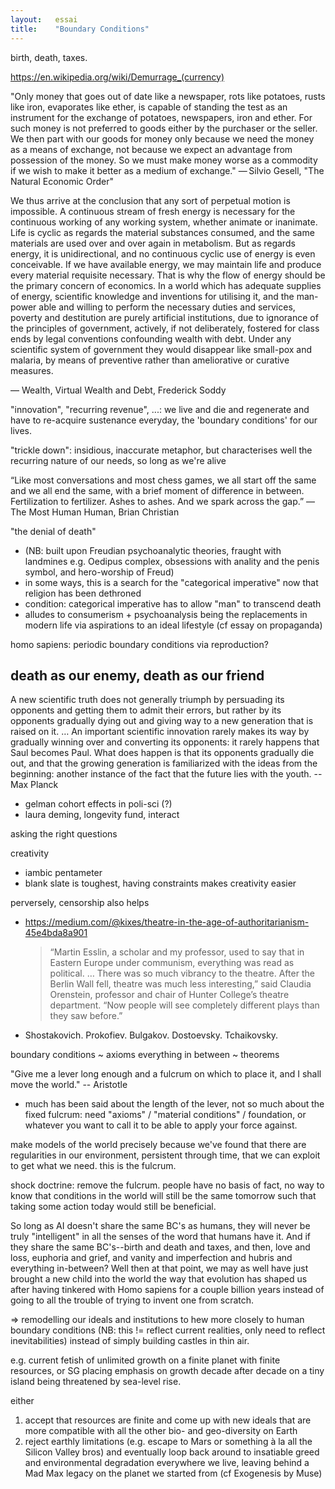 ```yaml
---
layout:   essai
title:    "Boundary Conditions"
---
```


birth, death, taxes.

https://en.wikipedia.org/wiki/Demurrage_(currency)

"Only money that goes out of date like a newspaper, rots like potatoes, rusts
like iron, evaporates like ether, is capable of standing the test as an
instrument for the exchange of potatoes, newspapers, iron and ether. For such
money is not preferred to goods either by the purchaser or the seller. We then
part with our goods for money only because we need the money as a means of
exchange, not because we expect an advantage from possession of the money. So
we must make money worse as a commodity if we wish to make it better as a
medium of exchange."
— Silvio Gesell, "The Natural Economic Order"

We thus arrive at the conclusion that any sort of perpetual motion is
impossible. A continuous stream of fresh energy is necessary for the continuous
working of any working system, whether animate or inanimate. Life is cyclic as
regards the material substances consumed, and the same materials are used over
and over again in metabolism. But as regards energy, it is unidirectional, and
no continuous cyclic use of energy is even conceivable. If we have available
energy, we may maintain life and produce every material requisite necessary.
That is why the flow of energy should be the primary concern of economics. In a
world which has adequate supplies of energy, scientific knowledge and
inventions for utilising it, and the man-power able and willing to perform the
necessary duties and services, poverty and destitution are purely artificial
institutions, due to ignorance of the principles of government, actively, if
not deliberately, fostered for class ends by legal conventions confounding
wealth with debt. Under any scientific system of government they would
disappear like small-pox and malaria, by means of preventive rather than
ameliorative or curative measures.

— Wealth, Virtual Wealth and Debt, Frederick Soddy

"innovation", "recurring revenue", ...: we live and die and regenerate and have
to re-acquire sustenance everyday, the 'boundary conditions' for our lives.

"trickle down": insidious, inaccurate metaphor, but characterises well the
recurring nature of our needs, so long as we're alive

“Like most conversations and most chess games, we all start off the same and we
all end the same, with a brief moment of difference in between. Fertilization
to fertilizer. Ashes to ashes. And we spark across the gap.” — The Most Human
Human, Brian Christian

"the denial of death"
- (NB: built upon Freudian psychoanalytic theories, fraught with landmines e.g.
  Oedipus complex, obsessions with anality and the penis symbol, and
  hero-worship of Freud)
- in some ways, this is a search for the "categorical imperative" now that
  religion has been dethroned
- condition: categorical imperative has to allow "man" to transcend death
- alludes to consumerism + psychoanalysis being the replacements in modern life
  via aspirations to an ideal lifestyle (cf essay on propaganda)

homo sapiens: periodic boundary conditions via reproduction?

## death as our enemy, death as our friend

A new scientific truth does not generally triumph by persuading its opponents
and getting them to admit their errors, but rather by its opponents gradually
dying out and giving way to a new generation that is raised on it. … An
important scientific innovation rarely makes its way by gradually winning over
and converting its opponents: it rarely happens that Saul becomes Paul. What
does happen is that its opponents gradually die out, and that the growing
generation is familiarized with the ideas from the beginning: another instance
of the fact that the future lies with the youth.
-- Max Planck

- gelman cohort effects in poli-sci (?)
- laura deming, longevity fund, interact



asking the right questions

creativity
  - iambic pentameter
  - blank slate is toughest, having constraints makes creativity easier

perversely, censorship also helps
  - https://medium.com/@kixes/theatre-in-the-age-of-authoritarianism-45e4bda8a901
    > “Martin Esslin, a scholar and my professor, used to say that in Eastern
      Europe under communism, everything was read as political. … There was so
      much vibrancy to the theatre. After the Berlin Wall fell, theatre was
      much less interesting,” said Claudia Orenstein, professor and chair of
      Hunter College’s theatre department. “Now people will see completely
      different plays than they saw before.”
  - Shostakovich. Prokofiev. Bulgakov. Dostoevsky. Tchaikovsky.


boundary conditions ~ axioms
everything in between ~ theorems

"Give me a lever long enough and a fulcrum on which to place it, and I shall
move the world." -- Aristotle
- much has been said about the length of the lever, not so much about the
  fixed fulcrum: need "axioms" / "material conditions" / foundation, or
  whatever you want to call it to be able to apply your force against.

make models of the world precisely because we've found that there are
regularities in our environment, persistent through time, that we can exploit
to get what we need. this is the fulcrum.

shock doctrine: remove the fulcrum. people have no basis of fact, no way to
know that conditions in the world will still be the same tomorrow such that
taking some action today would still be beneficial.

So long as AI doesn't share the same BC's as humans, they will never be truly
"intelligent" in all the senses of the word that humans have it. And if they
share the same BC's--birth and death and taxes, and then, love and loss,
euphoria and grief, and vanity and imperfection and hubris and everything
in-between? Well then at that point, we may as well have just brought a new
child into the world the way that evolution has shaped us after having
tinkered with Homo sapiens for a couple billion years instead of going to all
the trouble of trying to invent one from scratch.


=> remodelling our ideals and institutions to hew more closely to human
boundary conditions (NB: this != reflect current realities, only need to
reflect inevitabilities) instead of simply building castles in thin air.

e.g. current fetish of unlimited growth on a finite planet with finite
resources, or SG placing emphasis on growth decade after decade on a tiny
island being threatened by sea-level rise.

either
1.  accept that resources are finite and come up with new ideals that are more
    compatible with all the other bio- and geo-diversity on Earth
2.  reject earthly limitations (e.g. escape to Mars or something à la all the
    Silicon Valley bros) and eventually loop back around to insatiable greed
    and environmental degradation everywhere we live, leaving behind a Mad Max
    legacy on the planet we started from (cf Exogenesis by Muse)